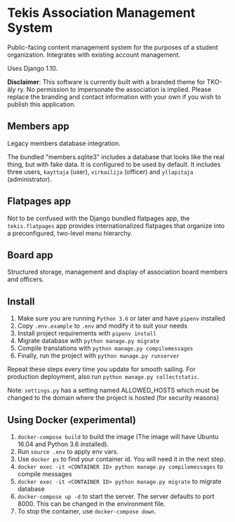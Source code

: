 Tekis Association Management System
===================================

Public-facing content management system for the purposes of a student
organization. Integrates with existing account management.

Uses Django 1.10.

**Disclaimer**: This software is currently built with a branded theme
  for TKO-äly ry. No permission to impersonate the association is
  implied. Please replace the branding and contact information with
  your own if you wish to publish this application.

Members app
-----------

Legacy members database integration.

The bundled "members.sqlite3" includes a database that looks like the
real thing, but with fake data. It is configured to be used by
default. It includes three users, `kayttaja` (user), `virkailija`
(officer) and `yllapitaja` (administrator).

Flatpages app
-------------

Not to be confused with the Django bundled flatpages app, the
`tekis.flatpages` app provides internationalized flatpages that
organize into a preconfigured, two-level menu hierarchy.

Board app
---------

Structured storage, management and display of association board
members and officers.

Install
-------

1. Make sure you are running `Python 3.6` or later and have `pipenv` installed
2. Copy `.env.example` to `.env` and modify it to suit your needs
2. Install project requirements with `pipenv install`
3. Migrate database with `python manage.py migrate`
4. Compile translations with `python manage.py compilemessages`
5. Finally, run the project with `python manage.py runserver`

Repeat these steps every time you update for smooth sailing. For
production deployment, also run `python manage.py collectstatic`.

Note: `settings.py` has a setting named ALLOWED_HOSTS which must be changed to the domain where the project is hosted (for security reasons)

Using Docker **(experimental)**
-------
1. `docker-compose build` to build the image (The image will have Ubuntu 16.04 and Python 3.6 installed).
2. Run `source .env` to apply env vars.
3. Use `docker ps` to find your container id. You will need it in the next step.
4. `docker exec -it <CONTAINER ID> python manage.py compilemessages` to compile messages
5. `docker exec -it <CONTAINER ID> python manage.py migrate` to migrate database
6. `docker-compose up -d` to start the server. The server defaults to port 8000. This can be changed in the environment file.
7. To stop the container, use `docker-compose down`.